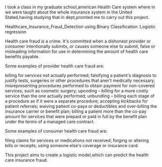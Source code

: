 I took a class in my graduate school,american Health Care system where in we were taught about the whole insurance system in the United Stated,having studying that in dept,promted me to carry out this project.

Healthcare_Insurance_Fraud_Detection using Binary Classification :Logistic regression

Health care fraud is a crime. It's committed when a dishonest provider or consumer intentionally submits, or causes someone else to submit, false or misleading information for use in determining the amount of health care benefits payable.

Some examples of provider health care fraud are:

billing for services not actually performed;
falsifying a patient's diagnosis to justify tests, surgeries or other procedures that aren't medically necessary;
misrepresenting procedures performed to obtain payment for non-covered services, such as cosmetic surgery;
upcoding – billing for a more costly service than the one actually performed;
unbundling – billing each stage of a procedure as if it were a separate procedure;
accepting kickbacks for patient referrals;
waiving patient co-pays or deductibles and over-billing the insurance carrier or benefit plan;
billing a patient more than the co-pay amount for services that were prepaid or paid in full by the benefit plan under the terms of a managed care contract.


Some examples of consumer health care fraud are:

filing claims for services or medications not received;
forging or altering bills or receipts;
using someone else's coverage or insurance card.

This project aims to create a logistic model,which can predict the health care insurance fraud.

